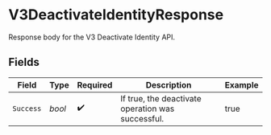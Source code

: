 # V3DeactivateIdentityResponse

Response body for the V3 Deactivate Identity API.


## Fields

| Field                                             | Type                                              | Required                                          | Description                                       | Example                                           |
| ------------------------------------------------- | ------------------------------------------------- | ------------------------------------------------- | ------------------------------------------------- | ------------------------------------------------- |
| `Success`                                         | *bool*                                            | :heavy_check_mark:                                | If true, the deactivate operation was successful. | true                                              |